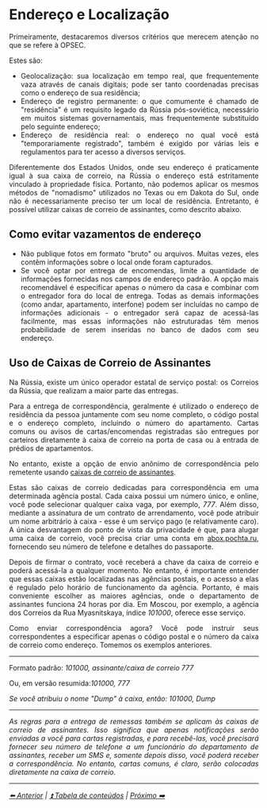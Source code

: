 <h1>Endereço e Localização</h1>

<p align="justify">Primeiramente, destacaremos diversos critérios que merecem atenção no que se refere à OPSEC.</p>
    
<p>Estes são:</p>

<ul align="justify">
  <li>Geolocalização: sua localização em tempo real, que frequentemente vaza através de canais digitais; pode ser tanto coordenadas precisas como o endereço de sua residência;</li>
  <li>Endereço de registro permanente: o que comumente é chamado de "residência" é um requisito legado da Rússia pós-soviética, necessário em muitos sistemas governamentais, mas frequentemente substituído pelo seguinte endereço;</li>
  <li>Endereço de residência real: o endereço no qual você está "temporariamente registrado", também é exigido por várias leis e regulamentos para ter acesso a diversos serviços.</li>
</ul>

<p align="justify">Diferentemente dos Estados Unidos, onde seu endereço é praticamente igual à sua caixa de correio, na Rússia o endereço está estritamente vinculado à propriedade física. Portanto, não podemos aplicar os mesmos métodos de "nomadismo" utilizados no Texas ou em Dakota do Sul, onde não é necessariamente preciso ter um local de residência. Entretanto, é possível utilizar caixas de correio de assinantes, como descrito abaixo.</p>

<h2>Como evitar vazamentos de endereço</h2>

<ul align="justify">
  <li>Não publique fotos em formato "bruto" ou arquivos. Muitas vezes, eles contêm informações sobre o local onde foram capturados.</li>
  <li>Se você optar por entrega de encomendas, limite a quantidade de informações fornecidas nos campos de endereço padrão. A opção mais recomendável é especificar apenas o número da casa e combinar com o entregador fora do local de entrega. Todas as demais informações (como andar, apartamento, interfone) podem ser incluídas no campo de informações adicionais - o entregador será capaz de acessá-las facilmente, mas essas informações não estruturadas têm menos probabilidade de serem inseridas no banco de dados com seu endereço.</li>
</ul>

<h2>Uso de Caixas de Correio de Assinantes</h2>

<p align="justify">Na Rússia, existe um único operador estatal de serviço postal: os Correios da Rússia, que realizam a maior parte das entregas.</p>

<p align="justify">Para a entrega de correspondência, geralmente é utilizado o endereço de residência da pessoa juntamente com seu nome completo, o código postal e o endereço completo, incluindo o número do apartamento. Cartas comuns ou avisos de cartas/encomendas registradas são entregues por carteiros diretamente à caixa de correio na porta de casa ou à entrada de prédios de apartamentos.</p>

<p align="justify">No entanto, existe a opção de envio anônimo de correspondência pelo remetente usando <a href="https://en.wikipedia.org/wiki/Post_office_box">caixas de correio de assinantes</a>.</p>
    
<p align="justify">Estas são caixas de correio dedicadas para correspondência em uma determinada agência postal. Cada caixa possui um número único, e online, você pode selecionar qualquer caixa vaga, por exemplo, <em>777</em>. Além disso, mediante a assinatura de um contrato de arrendamento, você pode atribuir um nome arbitrário à caixa - esse é um serviço pago (e relativamente caro). A única desvantagem do ponto de vista da privacidade é que, para alugar uma caixa de correio, você precisa criar uma conta em <a href="https://abox.pochta.ru/">abox.pochta.ru</a>, fornecendo seu número de telefone e detalhes do passaporte.</p>

<p align="justify">Depois de firmar o contrato, você receberá a chave da caixa de correio e poderá acessá-la a qualquer momento. No entanto, é importante entender que essas caixas estão localizadas nas agências postais, e o acesso a elas é regulado pelo horário de funcionamento da agência. Portanto, é mais conveniente escolher as maiores agências, onde o departamento de assinantes funciona 24 horas por dia. Em Moscou, por exemplo, a agência dos Correios da Rua Myasnitskaya, índice <em>101000</em>, oferece esse serviço.</p>

<p align="justify">Como enviar correspondência agora? Você pode instruir seus correspondentes a especificar apenas o código postal e o número da caixa de correio como endereço. Tomemos os exemplos anteriores.</p>

<hr>

<p align="justify">Formato padrão: <em>101000, assinante/caixa de correio 777</em></p>
        
<p align="justify">Ou, em versão resumida:<em>101000, 777</em></p>

<p align="justify"><em>Se você atribuiu o nome "Dump" à caixa, então: <em>101000, Dump</em></p>

<hr>
<p align="justify">As regras para a entrega de remessas também se aplicam às caixas de correio de assinantes. Isso significa que apenas notificações serão enviadas a você para cartas registradas, e para recebê-las, você precisará fornecer seu número de telefone a um funcionário do departamento de assinantes, receber um SMS e, somente depois disso, você poderá receber a correspondência. No entanto, cartas comuns, é claro, serão colocadas diretamente na caixa de correio.</p>

<hr>

[⬅️ Anterior](06-dados-pessoais.md) | [⏫ Tabela de conteúdos](../README.md) | [Próximo ➡️](08-senha.md)